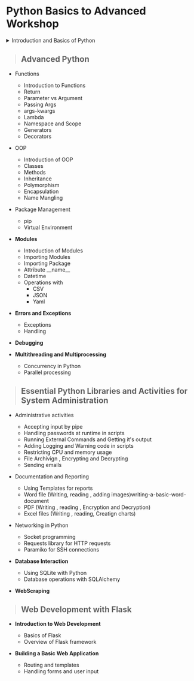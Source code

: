 # Python Basics to Advanced Workshop

<details>
<summary>Introduction and Basics of Python</summary>

- **Introduction to Python**
  - Overview of Python

- **Installation and Setup**
  - Installing Python
  - Setting up a IDE
    - VS Code
    - Anaconda Jyputer Notebook

- **Basic Python**
  - Variables
  - Data Types
    - Numeric
    - Boolean
    - Sequence Types
    - Set
    - Dictionary
    - Binary Types
  - Functions (Builtin)
    - file
    - print
    - input
    - help
    - range
  - Lists
    - Introduction to Lists
    - Slicing Lists
    - List Comprehension
    - List Methods
    - Nested Lists
  - Tuples
    - Introduction to Tuples
    - Tuples Methods
    - Tuples Iteration
  - Dictionary
    - Introduction to Dictionary
    - Dictionary Methods
    - Dictionary Operators
  - Control Flow
    - if-else
    - if-elif-else
    - for
    - while
    - continue, pass

</details>

>## Advanced Python

- Functions
  - Introduction to Functions
  - Return
  - Parameter vs Argument
  - Passing Args
  - args-kwargs
  - Lambda
  - Namespace and Scope
  - Generators
  - Decorators

- OOP
  - Introduction of OOP
  - Classes
  - Methods
  - Inheritance
  - Polymorphism
  - Encapsulation
  - Name Mangling

- Package Management
  - pip
  - Virtual Environment

- **Modules**
  - Introduction of Modules
  - Importing Modules
  - Importing Package
  - Attribute \_\_name\_\_
  - Datetime
  - Operations with
    - CSV
    - JSON
    - Yaml

- **Errors and Exceptions**
  - Exceptions
  - Handling

- **Debugging**  

- **Multithreading and Multiprocessing**
  - Concurrency in Python
  - Parallel processing

>## Essential Python Libraries and Activities for System Administration

- Administrative activities
  - Accepting input by pipe
  - Handling passwords at runtime in scripts
  - Running External Commands and Getting it's output
  - Adding Logging and Warning code in scripts
  - Restricting CPU and memory usage
  - File Archivign , Encrypting and Decrypting
  - Sending emails
- Documentation and Reporting
  - Using Templates for reports  
  - Word file  (Writing, reading , adding images)writing-a-basic-word-document
  - PDF (Writing , reading , Encryption and Decryption)
  - Excel files (Writing , reading, Creatign charts)
  
- Networking in Python
  - Socket programming
  - Requests library for HTTP requests
  - Paramiko for SSH connections

- **Database Interaction**
  - Using SQLite with Python
  - Database operations with SQLAlchemy

- **WebScraping**

>## Web Development with Flask

- **Introduction to Web Development**
  - Basics of Flask
  - Overview of Flask framework

- **Building a Basic Web Application**
  - Routing and templates
  - Handling forms and user input
